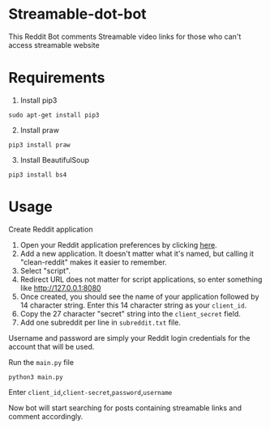 # Streamable-dot-bot
This Reddit Bot comments Streamable video links for those who can't access streamable website

# Requirements
1. Install pip3

`sudo apt-get install pip3`

2. Install praw

`pip3 install praw`

3. Install BeautifulSoup

`pip3 install bs4`

# Usage

Create Reddit application
1. Open your Reddit application preferences by clicking [here](https://www.reddit.com/prefs/apps/).
2. Add a new application. It doesn't matter what it's named, but calling it "clean-reddit" makes it easier to remember.
3. Select "script".
4. Redirect URL does not matter for script applications, so enter something like http://127.0.0.1:8080
5. Once created, you should see the name of your application followed by 14 character string. Enter this 14 character
   string as your `client_id`.
6. Copy the 27 character "secret" string into the `client_secret` field.
7. Add one subreddit per line in `subreddit.txt` file.

Username and password are simply your Reddit login credentials for the account that will be used.

Run the `main.py` file

`python3 main.py`

Enter `client_id`,`client-secret`,`password`,`username`

Now bot will start searching for posts containing streamable links and comment accordingly.
